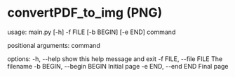 # convertPDF_to_img (PNG)


usage: main.py [-h] -f FILE [-b BEGIN] [-e END] command

positional arguments:
  command

options:
  -h, --help            show this help message and exit
  -f FILE, --file FILE  The filename
  -b BEGIN, --begin BEGIN
                        Initial page
  -e END, --end END     Final page
